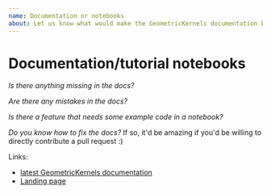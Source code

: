 ```yaml
---
name: Documentation or notebooks
about: Let us know what would make the GeometricKernels documentation better
---
```


# Documentation/tutorial notebooks

*Is there anything missing in the docs?*

*Are there any mistakes in the docs?*

*Is there a feature that needs some example code in a notebook?*

*Do you know how to fix the docs?* If so, it'd be amazing if you'd be willing to directly contribute a pull request :)


Links:
* [latest GeometricKernels documentation](https://geometric-kernels.github.io/GeometricKernels/index.html)
* [Landing page](https://geometric-kernels.github.io/)